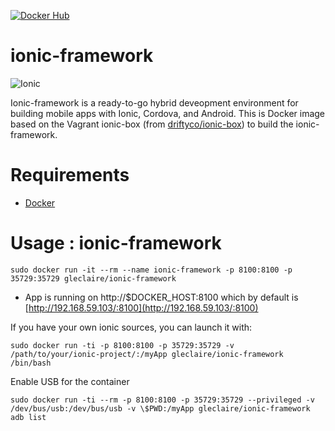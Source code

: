 [![Docker Hub](https://img.shields.io/badge/docker-ready-blue.svg)](https://registry.hub.docker.com/u/gleclaire/ionic-framework/) 

ionic-framework
=============================

![Ionic](http://ionicframework.com/img/ionic-logo-blue.svg)

Ionic-framework is a ready-to-go hybrid deveopment environment for building mobile apps with Ionic, Cordova, and Android. 
This is Docker image based on the Vagrant ionic-box (from [driftyco/ionic-box](https://github.com/driftyco/ionic-box)) to build the ionic-framework. 

Requirements
=================

* [Docker](https://www.docker.com/) 


Usage : ionic-framework
=================

    sudo docker run -it --rm --name ionic-framework -p 8100:8100 -p 35729:35729 gleclaire/ionic-framework

* App is running on http://$DOCKER_HOST:8100 which by default is [http://192.168.59.103/:8100](http://192.168.59.103/:8100)

If you have your own ionic sources, you can launch it with:

    sudo docker run -ti -p 8100:8100 -p 35729:35729 -v /path/to/your/ionic-project/:/myApp gleclaire/ionic-framework /bin/bash

Enable USB for the container

    sudo docker run -ti --rm -p 8100:8100 -p 35729:35729 --privileged -v /dev/bus/usb:/dev/bus/usb -v \$PWD:/myApp gleclaire/ionic-framework adb list

